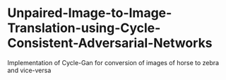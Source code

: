 # Unpaired-Image-to-Image-Translation-using-Cycle-Consistent-Adversarial-Networks
Implementation of Cycle-Gan for conversion of images of horse to zebra and vice-versa
